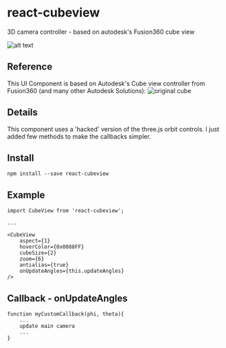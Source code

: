 # react-cubeview

3D camera controller - based on autodesk's Fusion360 cube view 

![alt text](https://github.com/lucascassiano/react-cubeview/raw/master/docs/cubeview.gif)

## Reference
This UI Component is based on Autodesk's Cube view controller from Fusion360 (and many other Autodesk Solutions):
![original cube](https://github.com/lucascassiano/react-cubeview/raw/master/docs/original.gif)

## Details
This component uses a 'hacked' version of the three.js orbit controls. I just added few methods to make the callbacks simpler.

## Install
```
npm install --save react-cubeview
```

## Example
```
import CubeView from 'react-cubeview';

...

<CubeView 
    aspect={1} 
    hoverColor={0x0088FF} 
    cubeSize={2} 
    zoom={6} 
    antialias={true} 
    onUpdateAngles={this.updateAngles} 
/>
```

## Callback - onUpdateAngles
```
function myCustomCallback(phi, theta){
    ...
    update main camera
    ...
}
```